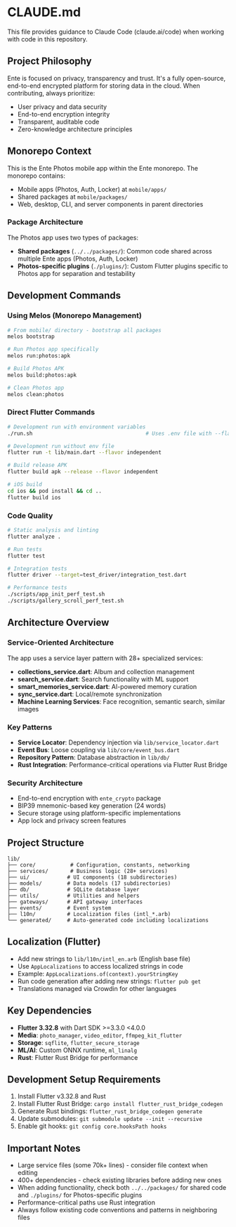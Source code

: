 # CLAUDE.md

This file provides guidance to Claude Code (claude.ai/code) when working with code in this repository.

## Project Philosophy

Ente is focused on privacy, transparency and trust. It's a fully open-source, end-to-end encrypted platform for storing data in the cloud. When contributing, always prioritize:
- User privacy and data security
- End-to-end encryption integrity
- Transparent, auditable code
- Zero-knowledge architecture principles

## Monorepo Context

This is the Ente Photos mobile app within the Ente monorepo. The monorepo contains:
- Mobile apps (Photos, Auth, Locker) at `mobile/apps/`
- Shared packages at `mobile/packages/`
- Web, desktop, CLI, and server components in parent directories

### Package Architecture
The Photos app uses two types of packages:
- **Shared packages** (`../../packages/`): Common code shared across multiple Ente apps (Photos, Auth, Locker)
- **Photos-specific plugins** (`./plugins/`): Custom Flutter plugins specific to Photos app for separation and testability

## Development Commands

### Using Melos (Monorepo Management)
```bash
# From mobile/ directory - bootstrap all packages
melos bootstrap

# Run Photos app specifically
melos run:photos:apk

# Build Photos APK
melos build:photos:apk

# Clean Photos app
melos clean:photos
```

### Direct Flutter Commands
```bash
# Development run with environment variables
./run.sh                                    # Uses .env file with --flavor dev

# Development run without env file
flutter run -t lib/main.dart --flavor independent

# Build release APK
flutter build apk --release --flavor independent

# iOS build
cd ios && pod install && cd ..
flutter build ios
```

### Code Quality
```bash
# Static analysis and linting
flutter analyze .

# Run tests
flutter test

# Integration tests
flutter driver --target=test_driver/integration_test.dart

# Performance tests
./scripts/app_init_perf_test.sh
./scripts/gallery_scroll_perf_test.sh
```

## Architecture Overview

### Service-Oriented Architecture
The app uses a service layer pattern with 28+ specialized services:
- **collections_service.dart**: Album and collection management
- **search_service.dart**: Search functionality with ML support
- **smart_memories_service.dart**: AI-powered memory curation
- **sync_service.dart**: Local/remote synchronization
- **Machine Learning Services**: Face recognition, semantic search, similar images

### Key Patterns
- **Service Locator**: Dependency injection via `lib/service_locator.dart`
- **Event Bus**: Loose coupling via `lib/core/event_bus.dart`
- **Repository Pattern**: Database abstraction in `lib/db/`
- **Rust Integration**: Performance-critical operations via Flutter Rust Bridge

### Security Architecture
- End-to-end encryption with `ente_crypto` package
- BIP39 mnemonic-based key generation (24 words)
- Secure storage using platform-specific implementations
- App lock and privacy screen features

## Project Structure

```
lib/
├── core/           # Configuration, constants, networking
├── services/       # Business logic (28+ services)
├── ui/            # UI components (18 subdirectories)
├── models/        # Data models (17 subdirectories)
├── db/            # SQLite database layer
├── utils/         # Utilities and helpers
├── gateways/      # API gateway interfaces
├── events/        # Event system
├── l10n/          # Localization files (intl_*.arb)
└── generated/     # Auto-generated code including localizations
```

## Localization (Flutter)

- Add new strings to `lib/l10n/intl_en.arb` (English base file)
- Use `AppLocalizations` to access localized strings in code
- Example: `AppLocalizations.of(context).yourStringKey`
- Run code generation after adding new strings: `flutter pub get`
- Translations managed via Crowdin for other languages

## Key Dependencies

- **Flutter 3.32.8** with Dart SDK >=3.3.0 <4.0.0
- **Media**: `photo_manager`, `video_editor`, `ffmpeg_kit_flutter`
- **Storage**: `sqflite`, `flutter_secure_storage`
- **ML/AI**: Custom ONNX runtime, `ml_linalg`
- **Rust**: Flutter Rust Bridge for performance

## Development Setup Requirements

1. Install Flutter v3.32.8 and Rust
2. Install Flutter Rust Bridge: `cargo install flutter_rust_bridge_codegen`
3. Generate Rust bindings: `flutter_rust_bridge_codegen generate`
4. Update submodules: `git submodule update --init --recursive`
5. Enable git hooks: `git config core.hooksPath hooks`

## Important Notes

- Large service files (some 70k+ lines) - consider file context when editing
- 400+ dependencies - check existing libraries before adding new ones
- When adding functionality, check both `../../packages/` for shared code and `./plugins/` for Photos-specific plugins
- Performance-critical paths use Rust integration
- Always follow existing code conventions and patterns in neighboring files

